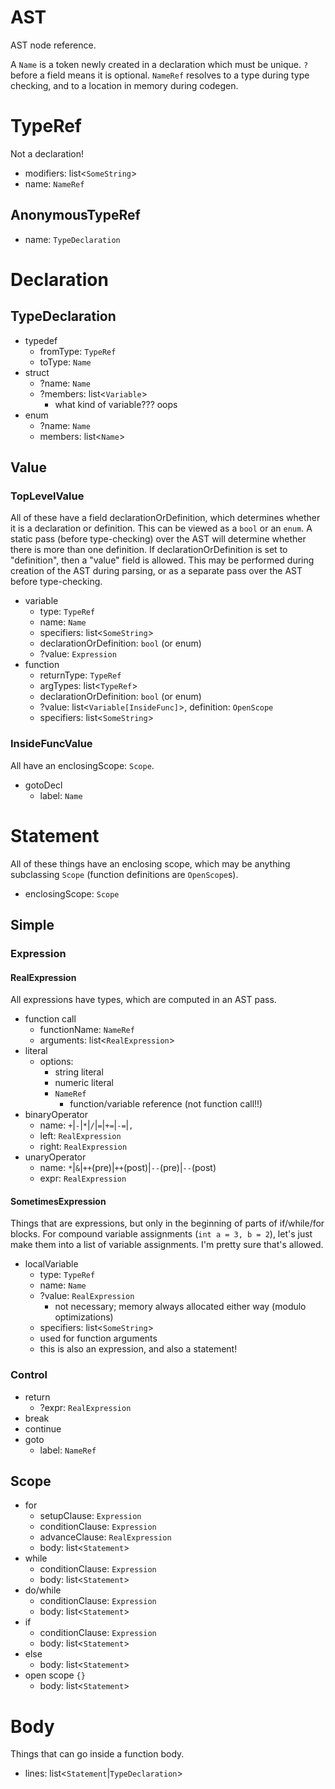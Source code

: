 AST
===

AST node reference.

A `Name` is a token newly created in a declaration which must be unique. `?` before a field means it is optional. `NameRef` resolves to a type during type checking, and to a location in memory during codegen.

# TypeRef
Not a declaration!
- modifiers: list<`SomeString`>
- name: `NameRef`

## AnonymousTypeRef
- name: `TypeDeclaration`

# Declaration
## TypeDeclaration
- typedef
    - fromType: `TypeRef`
    - toType: `Name`
- struct
    - ?name: `Name`
    - ?members: list<`Variable`>
        - what kind of variable??? oops
- enum
    - ?name: `Name`
    - members: list<`Name`>

## Value
### TopLevelValue
All of these have a field declarationOrDefinition, which determines whether it is a declaration or definition. This can be viewed as a `bool` or an `enum`. A static pass (before type-checking) over the AST will determine whether there is more than one definition. If declarationOrDefinition is set to "definition", then a "value" field is allowed. This may be performed during creation of the AST during parsing, or as a separate pass over the AST before type-checking.

- variable
    - type: `TypeRef`
    - name: `Name`
    - specifiers: list<`SomeString`>
    - declarationOrDefinition: `bool` (or enum)
    - ?value: `Expression`
- function
    - returnType: `TypeRef`
    - argTypes: list<`TypeRef`>
    - declarationOrDefinition: `bool` (or enum)
    - ?value: list<`Variable[InsideFunc]`>, definition: `OpenScope`
    - specifiers: list<`SomeString`>

### InsideFuncValue
All have an enclosingScope: `Scope`.

- gotoDecl
    - label: `Name`

# Statement

All of these things have an enclosing scope, which may be anything subclassing `Scope` (function definitions are `OpenScope`s).

- enclosingScope: `Scope`

## Simple
### Expression
#### RealExpression
All expressions have types, which are computed in an AST pass.

- function call
    - functionName: `NameRef`
    - arguments: list<`RealExpression`>
- literal
    - options:
        - string literal
        - numeric literal
        - `NameRef`
            - function/variable reference (not function call!!)
- binaryOperator
    - name: `+`|`-`|`*`|`/`|`=`|`+=`|`-=`|`,`
    - left: `RealExpression`
    - right: `RealExpression`
- unaryOperator
    - name: `*`|`&`|`++`(pre)|`++`(post)|`--`(pre)|`--`(post)
    - expr: `RealExpression`

#### SometimesExpression
Things that are expressions, but only in the beginning of parts of if/while/for blocks. For compound variable assignments (`int a = 3, b = 2`), let's just make them into a list of variable assignments. I'm pretty sure that's allowed.

- localVariable
    - type: `TypeRef`
    - name: `Name`
    - ?value: `RealExpression`
        - not necessary; memory always allocated either way (modulo optimizations)
    - specifiers: list<`SomeString`>
    - used for function arguments
    - this is also an expression, and also a statement!


### Control
- return
    - ?expr: `RealExpression`
- break
- continue
- goto
    - label: `NameRef`

## Scope
- for
    - setupClause: `Expression`
    - conditionClause: `Expression`
    - advanceClause: `RealExpression`
    - body: list<`Statement`>
- while
    - conditionClause: `Expression`
    - body: list<`Statement`>
- do/while
    - conditionClause: `Expression`
    - body: list<`Statement`>
- if
    - conditionClause: `Expression`
    - body: list<`Statement`>
- else
    - body: list<`Statement`>
- open scope `{}`
    - body: list<`Statement`>

# Body
Things that can go inside a function body.

- lines: list<`Statement`|`TypeDeclaration`>
